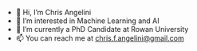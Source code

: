 - 👋 Hi, I’m Chris Angelini
- 👀 I’m interested in Machine Learning and AI
- 🌱 I’m currently a PhD Candidate at Rowan University
- 📫 You can reach me at chris.f.angelini@gmail.com

<!---
angelinic0/angelinic0 is a ✨ special ✨ repository because its `README.md` (this file) appears on your GitHub profile.
You can click the Preview link to take a look at your changes.
--->
